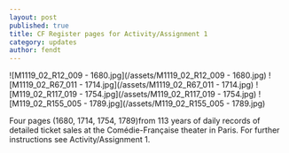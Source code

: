 ```yaml
---
layout: post
published: true
title: CF Register pages for Activity/Assignment 1
category: updates
author: fendt
---
```


![M1119_02_R12_009 - 1680.jpg](/assets/M1119_02_R12_009 - 1680.jpg)
![M1119_02_R67_011 - 1714.jpg](/assets/M1119_02_R67_011 - 1714.jpg)
![M119_02_R117_019 - 1754.jpg](/assets/M119_02_R117_019 - 1754.jpg)
![M119_02_R155_005 - 1789.jpg](/assets/M119_02_R155_005 - 1789.jpg)

Four pages (1680, 1714, 1754, 1789)from 113 years of daily records of detailed ticket sales at the Comédie-Française theater in Paris. For further instructions see Activity/Assignment 1.

 